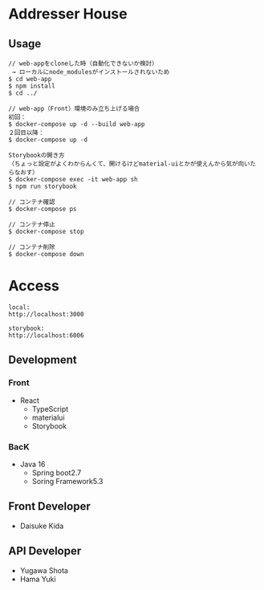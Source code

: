 # Addresser House

##  Usage
```
// web-appをcloneした時（自動化できないか検討）
 → ローカルにnode_modulesがインストールされないため
$ cd web-app
$ npm install
$ cd ../

// web-app（Front）環境のみ立ち上げる場合
初回：
$ docker-compose up -d --build web-app
２回目以降：
$ docker-compose up -d

Storybookの開き方
（ちょっと設定がよくわからんくて、開けるけどmaterial-uiとかが使えんから気が向いたらなおす）
$ docker-compose exec -it web-app sh
$ npm run storybook

// コンテナ確認
$ docker-compose ps

// コンテナ停止
$ docker-compose stop

// コンテナ削除
$ docker-compose down
```

# Access
```
local:
http://localhost:3000

storybook:
http://localhost:6006
```

## Development
### Front
- React
  - TypeScript
  - materialui
  - Storybook

### BacK
- Java 16
  - Spring boot2.7
  - Soring Framework5.3

## Front Developer
 - Daisuke Kida

## API Developer
 - Yugawa Shota
 - Hama Yuki
